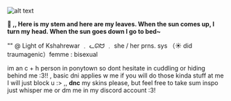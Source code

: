 ![alt text](https://cdn.discordapp.com/attachments/1322914488705355879/1355788406847963206/download__3_-removebg-preview.png?ex=67ea33d9&is=67e8e259&hm=c68b8ac577fdd0ea91384d031d131321b797750b3b1527d07a5ed9d5ca70c9a0&)

**🌻 ,, Here is my stem and here are my leaves. When the sun comes up, I turn my head. When the sun goes down I go to bed~**

 "" @ Light of Kshahrewar   ﹒    ᓚᘏᗢ   ﹒   she / her prns.   sys  （☀ did traumagenic）femme : bisexual  

 im an c + h person in ponytown so dont hesitate in cuddling or hiding behind me :3!! , basic dni applies w me if you will do those kinda stuff at me I will just block u :>  ,,
__dnc__ my skins please, but feel free to take sum inspo just whisper me or dm me in my discord account :3! 
